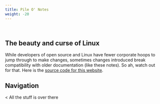 ```yaml
---
title: Pile O' Notes
weight: -20
---
```


<br />

## The beauty and curse of Linux

While developers of open source and Linux have fewer corporate hoops to jump through to make changes, sometimes changes introduced break compatibility with older documentation (like these notes). So ah, watch out for that. Here is the [source code for this website](https://github.com/csmertx/csmertx.github.io/tree/main/content).

## Navigation

< All the stuff is over there


